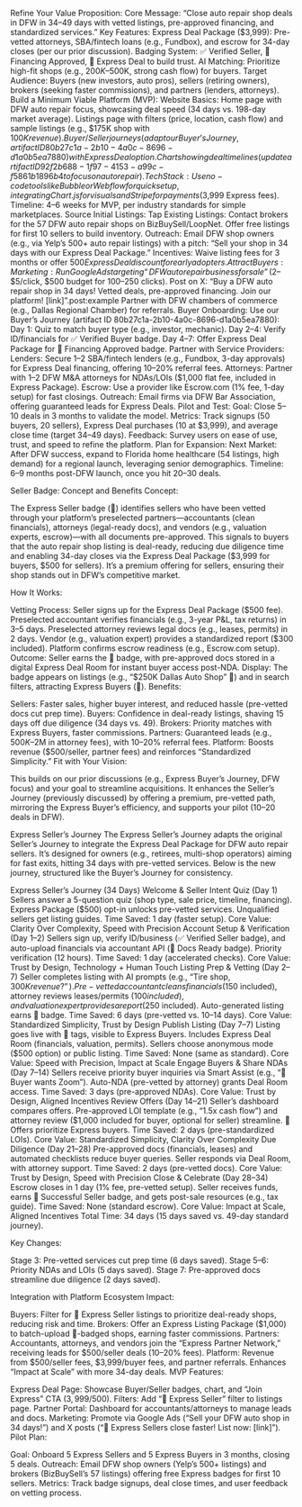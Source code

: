 Refine Your Value Proposition:
Core Message: “Close auto repair shop deals in DFW in 34–49 days with vetted listings, pre-approved financing, and standardized services.”
Key Features:
Express Deal Package ($3,999): Pre-vetted attorneys, SBA/fintech loans (e.g., Fundbox), and escrow for 34-day closes (per our prior discussion).
Badging System: ✅ Verified Seller, 🏅 Financing Approved, 🚀 Express Deal to build trust.
AI Matching: Prioritize high-fit shops (e.g., $200K–$500K, strong cash flow) for buyers.
Target Audience: Buyers (new investors, auto pros), sellers (retiring owners), brokers (seeking faster commissions), and partners (lenders, attorneys).
Build a Minimum Viable Platform (MVP):
Website Basics:
Home page with DFW auto repair focus, showcasing deal speed (34 days vs. 198-day market average).
Listings page with filters (price, location, cash flow) and sample listings (e.g., $175K shop with $100K revenue).
Buyer/Seller journeys (adapt our Buyer’s Journey, artifact ID 80b27c1a-2b10-4a0c-8696-d1a0b5ea7880) with Express Deal option.
Chart showing deal timelines (update artifact ID 92f2b688-1f97-4153-a99c-f5861b1896b4 to focus on auto repair).
Tech Stack: Use no-code tools like Bubble or Webflow for quick setup, integrating Chart.js for visuals and Stripe for payments ($3,999 Express fees).
Timeline: 4–6 weeks for MVP, per industry standards for simple marketplaces.
Source Initial Listings:
Tap Existing Listings: Contact brokers for the 57 DFW auto repair shops on BizBuySell/LoopNet. Offer free listings for first 10 sellers to build inventory.
Outreach: Email DFW shop owners (e.g., via Yelp’s 500+ auto repair listings) with a pitch: “Sell your shop in 34 days with our Express Deal Package.”
Incentives: Waive listing fees for 3 months or offer $500 Express Deal discount for early adopters.
Attract Buyers:
Marketing:
Run Google Ads targeting “DFW auto repair business for sale” ($2–$5/click, $500 budget for 100–250 clicks).
Post on X: “Buy a DFW auto repair shop in 34 days! Vetted deals, pre-approved financing. Join our platform! [link]”.post:example
Partner with DFW chambers of commerce (e.g., Dallas Regional Chamber) for referrals.
Buyer Onboarding: Use our Buyer’s Journey (artifact ID 80b27c1a-2b10-4a0c-8696-d1a0b5ea7880):
Day 1: Quiz to match buyer type (e.g., investor, mechanic).
Day 2–4: Verify ID/financials for ✅ Verified Buyer badge.
Day 4–7: Offer Express Deal Package for 🏅 Financing Approved badge.
Partner with Service Providers:
Lenders: Secure 1–2 SBA/fintech lenders (e.g., Fundbox, 3-day approvals) for Express Deal financing, offering 10–20% referral fees.
Attorneys: Partner with 1–2 DFW M&A attorneys for NDAs/LOIs ($1,000 flat fee, included in Express Package).
Escrow: Use a provider like Escrow.com (1% fee, 1-day setup) for fast closings.
Outreach: Email firms via DFW Bar Association, offering guaranteed leads for Express Deals.
Pilot and Test:
Goal: Close 5–10 deals in 3 months to validate the model.
Metrics: Track signups (50 buyers, 20 sellers), Express Deal purchases (10 at $3,999), and average close time (target 34–49 days).
Feedback: Survey users on ease of use, trust, and speed to refine the platform.
Plan for Expansion:
Next Market: After DFW success, expand to Florida home healthcare (54 listings, high demand) for a regional launch, leveraging senior demographics.
Timeline: 6–9 months post-DFW launch, once you hit 20–30 deals.

Seller Badge: Concept and Benefits
Concept:

The Express Seller badge (🚖) identifies sellers who have been vetted through your platform’s preselected partners—accountants (clean financials), attorneys (legal-ready docs), and vendors (e.g., valuation experts, escrow)—with all documents pre-approved. This signals to buyers that the auto repair shop listing is deal-ready, reducing due diligence time and enabling 34-day closes via the Express Deal Package ($3,999 for buyers, $500 for sellers). It’s a premium offering for sellers, ensuring their shop stands out in DFW’s competitive market.

How It Works:

Vetting Process:
Seller signs up for the Express Deal Package ($500 fee).
Preselected accountant verifies financials (e.g., 3-year P&L, tax returns) in 3–5 days.
Preselected attorney reviews legal docs (e.g., leases, permits) in 2 days.
Vendor (e.g., valuation expert) provides a standardized report ($300 included).
Platform confirms escrow readiness (e.g., Escrow.com setup).
Outcome: Seller earns the 🚖 badge, with pre-approved docs stored in a digital Express Deal Room for instant buyer access post-NDA.
Display: The badge appears on listings (e.g., “$250K Dallas Auto Shop” 🚖) and in search filters, attracting Express Buyers (🚖).
Benefits:

Sellers: Faster sales, higher buyer interest, and reduced hassle (pre-vetted docs cut prep time).
Buyers: Confidence in deal-ready listings, shaving 15 days off due diligence (34 days vs. 49).
Brokers: Priority matches with Express Buyers, faster commissions.
Partners: Guaranteed leads (e.g., $500K–$2M in attorney fees), with 10–20% referral fees.
Platform: Boosts revenue ($500/seller, partner fees) and reinforces “Standardized Simplicity.”
Fit with Your Vision:

This builds on our prior discussions (e.g., Express Buyer’s Journey, DFW focus) and your goal to streamline acquisitions. It enhances the Seller’s Journey (previously discussed) by offering a premium, pre-vetted path, mirroring the Express Buyer’s efficiency, and supports your pilot (10–20 deals in DFW).

Express Seller’s Journey
The Express Seller’s Journey adapts the original Seller’s Journey to integrate the Express Deal Package for DFW auto repair sellers. It’s designed for owners (e.g., retirees, multi-shop operators) aiming for fast exits, hitting 34 days with pre-vetted services. Below is the new journey, structured like the Buyer’s Journey for consistency.

Express Seller’s Journey (34 Days)
Welcome & Seller Intent Quiz (Day 1)
Sellers answer a 5-question quiz (shop type, sale price, timeline, financing). Express Package ($500) opt-in unlocks pre-vetted services. Unqualified sellers get listing guides.
Time Saved: 1 day (faster setup).
Core Value: Clarity Over Complexity, Speed with Precision
Account Setup & Verification (Day 1–2)
Sellers sign up, verify ID/business (✅ Verified Seller badge), and auto-upload financials via accountant API (💼 Docs Ready badge). Priority verification (12 hours).
Time Saved: 1 day (accelerated checks).
Core Value: Trust by Design, Technology + Human Touch
Listing Prep & Vetting (Day 2–7)
Seller completes listing with AI prompts (e.g., “Tire shop, $300K revenue?”). Pre-vetted accountant cleans financials ($150 included), attorney reviews leases/permits ($100 included), and valuation expert provides a report ($250 included). Auto-generated listing earns 🚖 badge.
Time Saved: 6 days (pre-vetted vs. 10–14 days).
Core Value: Standardized Simplicity, Trust by Design
Publish Listing (Day 7–7)
Listing goes live with 🚖 tags, visible to Express Buyers. Includes Express Deal Room (financials, valuation, permits). Sellers choose anonymous mode ($500 option) or public listing.
Time Saved: None (same as standard).
Core Value: Speed with Precision, Impact at Scale
Engage Buyers & Share NDAs (Day 7–14)
Sellers receive priority buyer inquiries via Smart Assist (e.g., “🚖 Buyer wants Zoom”). Auto-NDA (pre-vetted by attorney) grants Deal Room access.
Time Saved: 3 days (pre-approved NDAs).
Core Value: Trust by Design, Aligned Incentives
Review Offers (Day 14–21)
Seller’s dashboard compares offers. Pre-approved LOI template (e.g., “1.5x cash flow”) and attorney review ($1,000 included for buyer, optional for seller) streamline. 🚖 Offers prioritize Express buyers.
Time Saved: 2 days (pre-standardized LOIs).
Core Value: Standardized Simplicity, Clarity Over Complexity
Due Diligence (Day 21–28)
Pre-approved docs (financials, leases) and automated checklists reduce buyer queries. Seller responds via Deal Room, with attorney support.
Time Saved: 2 days (pre-vetted docs).
Core Value: Trust by Design, Speed with Precision
Close & Celebrate (Day 28–34)
Escrow closes in 1 day (1% fee, pre-vetted setup). Seller receives funds, earns 📖 Successful Seller badge, and gets post-sale resources (e.g., tax guide).
Time Saved: None (standard escrow).
Core Value: Impact at Scale, Aligned Incentives
Total Time: 34 days (15 days saved vs. 49-day standard journey).

Key Changes:

Stage 3: Pre-vetted services cut prep time (6 days saved).
Stage 5–6: Priority NDAs and LOIs (5 days saved).
Stage 7: Pre-approved docs streamline due diligence (2 days saved).

Integration with Platform
Ecosystem Impact:

Buyers: Filter for 🚖 Express Seller listings to prioritize deal-ready shops, reducing risk and time.
Brokers: Offer an Express Listing Package ($1,000) to batch-upload 🚖-badged shops, earning faster commissions.
Partners: Accountants, attorneys, and vendors join the “Express Partner Network,” receiving leads for $500/seller deals (10–20% fees).
Platform: Revenue from $500/seller fees, $3,999/buyer fees, and partner referrals. Enhances “Impact at Scale” with more 34-day deals.
MVP Features:

Express Deal Page: Showcase Buyer/Seller badges, chart, and “Join Express” CTA ($3,999/$500).
Filters: Add “🚖 Express Seller” filter to listings page.
Partner Portal: Dashboard for accountants/attorneys to manage leads and docs.
Marketing: Promote via Google Ads (“Sell your DFW auto shop in 34 days!”) and X posts (“🚖 Express Sellers close faster! List now: [link]”).
Pilot Plan:

Goal: Onboard 5 Express Sellers and 5 Express Buyers in 3 months, closing 5 deals.
Outreach: Email DFW shop owners (Yelp’s 500+ listings) and brokers (BizBuySell’s 57 listings) offering free Express badges for first 10 sellers.
Metrics: Track badge signups, deal close times, and user feedback on vetting process.
